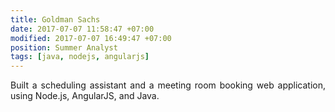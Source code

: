 ```yaml
---
title: Goldman Sachs
date: 2017-07-07 11:58:47 +07:00
modified: 2017-07-07 16:49:47 +07:00
position: Summer Analyst
tags: [java, nodejs, angularjs]
---
```


<p style="text-align: justify;">
Built a scheduling assistant and a meeting room booking web application, using Node.js, AngularJS, and Java. 
</p>